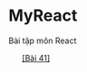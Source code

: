 # MyReact
Bài tập môn React</br>
<ol><a href="https://codepen.io/PhamMinhTri20/pen/QWreNgW">[Bài 41]</a></ol>
